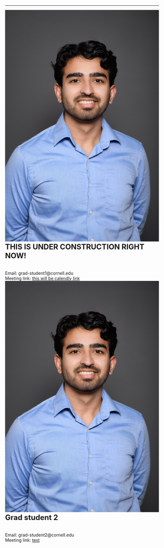 
---

<!--
layout: page
title: Mentorship
description: Page for undergraduates to find graduate student mentors.
---
-->

<!--[click here for the most recent version of the paper]({{ BASE_PATH}}/pages/working_papers/sample-working-paper.pdf)-->


<!-- Note: this is how to write a comment in HTML. Everything in here won't show up on your webpage.-->

<!--
To increase the size of the title, use fewer # in front of the paper title.
To decrease the size of the title, use more #. 
To remove the italics, remove the * before and after the description
To remove the underline from the title, remove the <u> tags (<u> and </u>)
-->



<html lang="en">
  <head>
    <meta charset="utf-8">
    <meta name="description" content="Mentorship">
    <style type="text/css">
    <!--
      .tab { margin-left: 40px; }
      -->
    </style>
  </head>

 <body>



<div class="row-fluid">
        <div class="span3">
        <a href="../assets/mentors/mentor_test.jpg">
            <img src="../assets/mentors/mentor_test.jpg"
                  title="test photo" alt="test photo"/></a>
        </div>
        <div class="span6">
            <b><font size="+2">THIS IS UNDER CONSTRUCTION RIGHT NOW!</font></b><br/>
            <br/>
            <br/>
            <div id="hide_email">
            Email: grad-student1@cornell.edu<br/>
            Meeting link: <a href="https://twitter.com/Cornell_DICE">this will be calendly link</a><br/>
            </div>
        </div> 
    </div>


<div class="row-fluid">
        <div class="span3">
        <a href="../assets/mentors/mentor_test.jpg">
            <img src="../assets/mentors/mentor_test.jpg"
                  title="test photo" alt="test photo"/></a>
        </div>
        <div class="span6">
            <b><font size="+2">Grad student 2</font></b><br/>
            <br/>
            <br/>
            <div id="hide_email">
            Email: grad-student2@cornell.edu<br/>
            Meeting link: <a href="https://twitter.com/Cornell_DICE">test</a><br/>
            </div>
        </div> 
    </div>